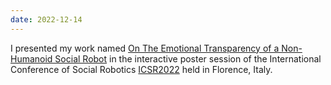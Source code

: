 ```yaml
--- 
date: 2022-12-14
---
```

I presented my work named [On The Emotional Transparency of a Non-Humanoid Social Robot](/publications/icsr_emotion) in the interactive poster session of the International Conference of Social Robotics <a href="https://www.icsr2022.it">ICSR2022</a> held in Florence, Italy.